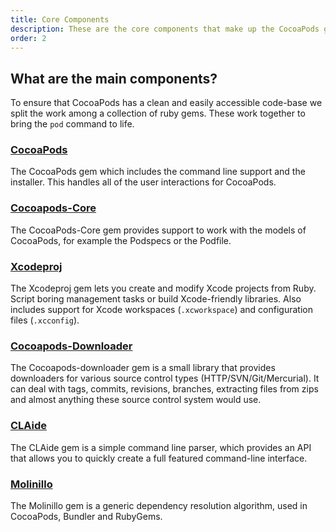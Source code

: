 ```yaml
---
title: Core Components
description: These are the core components that make up the CocoaPods gem.
order: 2
---
```

## What are the main components?

To ensure that CocoaPods has a clean and easily accessible code-base we split the work among a collection of ruby gems. These work together to bring the `pod` command to life.

### [CocoaPods](http://github.com/CocoaPods/CocoaPods)
The CocoaPods gem which includes the command line support and the installer. This handles all of the user interactions for CocoaPods.

### [Cocoapods-Core](http://github.com/CocoaPods/Core)
The CocoaPods-Core gem provides support to work with the models of CocoaPods, for example the Podspecs or the Podfile.

### [Xcodeproj](http://github.com/CocoaPods/Xcodeproj)
The Xcodeproj gem lets you create and modify Xcode projects from Ruby. Script boring management tasks or build Xcode-friendly libraries. Also includes support for Xcode workspaces (`.xcworkspace`) and configuration files (`.xcconfig`).

### [Cocoapods-Downloader](http://github.com/CocoaPods/CocoaPods-downloader)
The Cocoapods-downloader gem is a small library that provides downloaders for various source control types (HTTP/SVN/Git/Mercurial). It can deal with tags, commits, revisions, branches, extracting files from zips and almost anything these source control system would use.

### [CLAide](http://github.com/CocoaPods/CLAide)
The CLAide gem is a simple command line parser, which provides an API that allows you to quickly create a full featured command-line interface.

### [Molinillo](https://github.com/cocoapods/molinillo)
The Molinillo gem is a generic dependency resolution algorithm, used in CocoaPods, Bundler and RubyGems.
